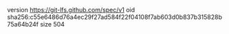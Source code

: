 version https://git-lfs.github.com/spec/v1
oid sha256:c55e6486d76a4ec29f27ad584f22f04108f7ab603d0b837b315828b75a64b24f
size 504
